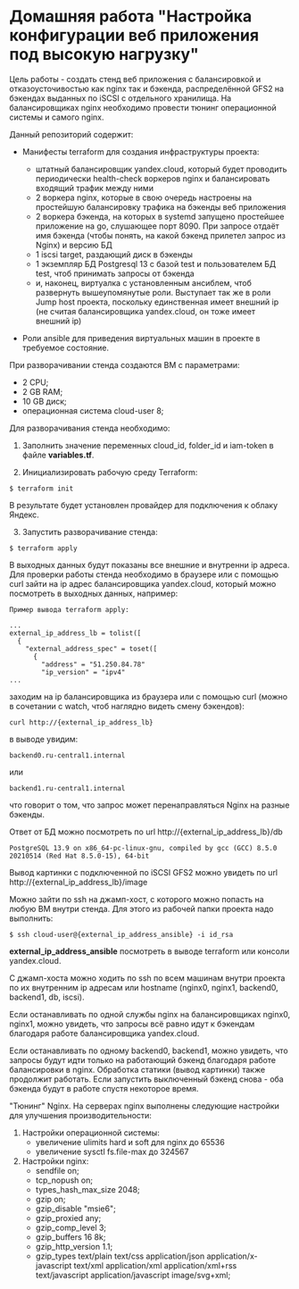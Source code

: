 # Домашняя работа "Настройка конфигурации веб приложения под высокую нагрузку"

Цель работы - создать стенд веб приложения с балансировкой и отказоусточивостью как nginx так и бэкенда, распределённой GFS2 на бэкендах выданных по iSCSI с отдельного хранилища. На балансировщиках nginx необходимо провести тюнинг операционной системы и самого nginx.

Данный репозиторий содержит:

- Манифесты terraform для создания инфраструктуры проекта:
  - штатный балансировщик yandex.cloud, который будет проводить периодически health-check воркеров nginx и балансировать входящий трафик между ними
  - 2 воркера nginx, которые в свою очередь настроены на простейшую балансировку трафика на бэкенды веб приложения
  - 2 воркера бэкенда, на которых в systemd запущено простейшее приложение на go, слушающее порт 8090. При запросе отдаёт имя бэкенда (чтобы понять, на какой бэкенд прилетел запрос из Nginx) и версию БД
  - 1 iscsi target, раздающий диск в бэкенды
  - 1 экземпляр БД Postgresql 13 c базой test и пользователем БД test, чтоб принимать запросы от бэкенда
  - и, наконец, виртуалка с установленным ансиблем, чтоб развернуть вышеупомянутые роли. Выступает так же в роли Jump host проекта, поскольку единственная имеет внешний ip (не считая балансировщика yandex.cloud, он тоже имеет внешний ip)

- Роли ansible для приведения виртуальных машин в проекте в требуемое состояние.

При разворачивании стенда создаются ВМ с параметрами:
- 2 CPU;
- 2 GB RAM;
- 10 GB диск;
- операционная система cloud-user 8;

Для разворачивания стенда необходимо:

1. Заполнить значение переменных cloud_id, folder_id и iam-token в файле **variables.tf**.

2. Инициализировать рабочую среду Terraform:

```
$ terraform init
```
В результате будет установлен провайдер для подключения к облаку Яндекс.

3. Запустить разворачивание стенда:
```
$ terraform apply
```
В выходных данных будут показаны все внешние и внутренни ip адреса. Для проверки работы стенда необходимо в браузере или с помощью curl зайти на ip адрес балансировщика yandex.cloud, который можно посмотреть в выходных данных, например:

```
Пример вывода terraform apply:

...
external_ip_address_lb = tolist([
  {
    "external_address_spec" = toset([
      {
        "address" = "51.250.84.78"
        "ip_version" = "ipv4"
...
```
заходим на ip балансировщика из браузера или с помощью curl (можно в сочетании с watch, чтоб наглядно видеть смену бэкендов):
```
curl http://{external_ip_address_lb}
```
в выводе увидим:
```
backend0.ru-central1.internal
```
или
```
backend1.ru-central1.internal
```
что говорит о том, что запрос может перенаправляться Nginx на разные бэкенды.

Ответ от БД можно посмотреть по url http://{external_ip_address_lb}/db
```
PostgreSQL 13.9 on x86_64-pc-linux-gnu, compiled by gcc (GCC) 8.5.0 20210514 (Red Hat 8.5.0-15), 64-bit
```

Вывод картинки с подключенной по iSCSI GFS2 можно увидеть по url http://{external_ip_address_lb}/image

Можно зайти по ssh на джамп-хост, с которого можно попасть на любую ВМ внутри стенда. Для этого из рабочей папки проекта надо выполнить:

```
$ ssh cloud-user@{external_ip_address_ansible} -i id_rsa
```
**external_ip_address_ansible** посмотреть в выводе terraform или консоли yandex.cloud.

С джамп-хоста можно ходить по ssh по всем машинам внутри проекта по их внутренним ip адресам или hostname (nginx0, nginx1, backend0, backend1, db, iscsi).

Если останавливать по одной службы nginx на балансировщиках nginx0, nginx1, можно увидеть, что запросы всё равно идут к бэкендам благодаря работе балансировщика yandex.cloud.

Если останавливать по одному backend0, backend1, можно увидеть, что запросы будут идти только на работающий бэкенд благодаря работе балансировки в nginx. Обработка статики (вывод картинки) также продолжит работать. Если запустить выключенный бэкенд снова - оба бэкенда будут в работе спустя некоторое время. 

"Тюнинг" Nginx.
На серверах nginx выполнены следующие настройки для улучшения производительности:
1. Настройки операционной системы:
   - увеличение ulimits hard и soft для nginx до 65536
   - увеличение sysctl fs.file-max до 324567
2. Настройки nginx:
   - sendfile on;
   - tcp_nopush on;
   - types_hash_max_size 2048;
   - gzip on;
   - gzip_disable "msie6";
   - gzip_proxied any;
   - gzip_comp_level 3;
   - gzip_buffers 16 8k;
   - gzip_http_version 1.1;
   - gzip_types text/plain text/css application/json application/x-javascript text/xml application/xml application/xml+rss text/javascript application/javascript image/svg+xml;
